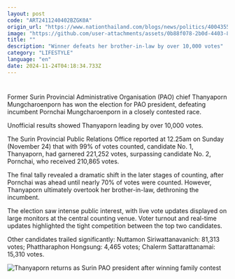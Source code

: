 ```yaml
---
layout: post
code: "ART2411240402BZGK0A"
origin_url: "https://www.nationthailand.com/blogs/news/politics/40043555"
image: "https://github.com/user-attachments/assets/0b88f078-2b0d-4403-832d-7c890d5d3bb5"
title: ""
description: "Winner defeats her brother-in-law by over 10,000 votes"
category: "LIFESTYLE"
language: "en"
date: 2024-11-24T04:18:34.733Z
---
```


# 









Former Surin Provincial Administrative Organisation (PAO) chief Thanyaporn Mungcharoenporn has won the election for PAO president, defeating incumbent Pornchai Mungcharoenporn in a closely contested race.

Unofficial results showed Thanyaporn leading by over 10,000 votes.



The Surin Provincial Public Relations Office reported at 12.25am on Sunday (November 24) that with 99% of votes counted, candidate No. 1, Thanyaporn, had garnered 221,252 votes, surpassing candidate No. 2, Pornchai, who received 210,865 votes.

The final tally revealed a dramatic shift in the later stages of counting, after Pornchai was ahead until nearly 70% of votes were counted. However, Thanyaporn ultimately overtook her brother-in-law, dethroning the incumbent.

The election saw intense public interest, with live vote updates displayed on large monitors at the central counting venue. Voter turnout and real-time updates highlighted the tight competition between the top two candidates.

Other candidates trailed significantly: Nuttamon Siriwattanavanich: 81,313 votes; Phattharaphon Hongsung: 4,465 votes; Chalerm Sattarattanamai: 15,310 votes.

  ![Thanyaporn returns as Surin PAO president after winning family contest](https://github.com/user-attachments/assets/3e0748e1-96de-47a1-ab57-ec5652b77fa5)